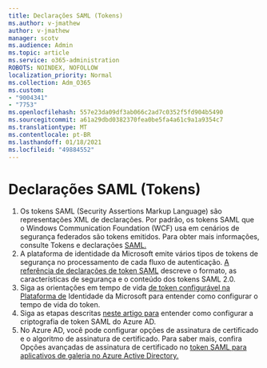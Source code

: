 ```yaml
---
title: Declarações SAML (Tokens)
ms.author: v-jmathew
author: v-jmathew
manager: scotv
ms.audience: Admin
ms.topic: article
ms.service: o365-administration
ROBOTS: NOINDEX, NOFOLLOW
localization_priority: Normal
ms.collection: Adm_O365
ms.custom:
- "9004341"
- "7753"
ms.openlocfilehash: 557e23da09df3ab066c2ad7c0352f5fd904b5490
ms.sourcegitcommit: a61a29dbd0382370fea0be5fa4a61c9a1a9354c7
ms.translationtype: MT
ms.contentlocale: pt-BR
ms.lasthandoff: 01/18/2021
ms.locfileid: "49884552"
---
```

# <a name="saml-assertions-tokens"></a>Declarações SAML (Tokens)

1. Os tokens SAML (Security Assertions Markup Language) são representações XML de declarações. Por padrão, os tokens SAML que o Windows Communication Foundation (WCF) usa em cenários de segurança federados são tokens emitidos. Para obter mais informações, consulte Tokens e declarações [SAML.](https://docs.microsoft.com/dotnet/framework/wcf/feature-details/saml-tokens-and-claims)
2. A plataforma de identidade da Microsoft emite vários tipos de tokens de segurança no processamento de cada fluxo de autenticação. [A referência de declarações de token SAML](https://docs.microsoft.com/azure/active-directory/develop/reference-saml-tokens) descreve o formato, as características de segurança e o conteúdo dos tokens SAML 2.0.
3. Siga as orientações em tempo de vida [de token configurável na Plataforma de](https://docs.microsoft.com/azure/active-directory/develop/active-directory-configurable-token-lifetimes) Identidade da Microsoft para entender como configurar o tempo de vida do token.
4. Siga as etapas descritas [neste artigo para](https://docs.microsoft.com/azure/active-directory/manage-apps/howto-saml-token-encryption) entender como configurar a criptografia de token SAML do Azure AD.
5. No Azure AD, você pode configurar opções de assinatura de certificado e o algoritmo de assinatura de certificado. Para saber mais, confira Opções avançadas de assinatura de certificado no [token SAML para aplicativos de galeria no Azure Active Directory.](https://docs.microsoft.com/azure/active-directory/manage-apps/certificate-signing-options)
